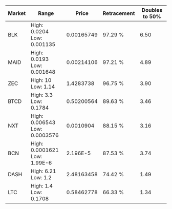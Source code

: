 | Market | Range | Price| Retracement | Doubles to 50% |
| --- | --- | --- | --- | --- |
| BLK | High: 0.0204<br />Low: 0.001135 | 0.00165749 | 97.29 % | 6.50 |
| MAID | High: 0.0193<br />Low: 0.001648 | 0.00214106 | 97.21 % | 4.89 |
| ZEC | High: 10<br />Low: 1.14 | 1.4283738 | 96.75 % | 3.90 |
| BTCD | High: 3.3<br />Low: 0.1784 | 0.50200564 | 89.63 % | 3.46 |
| NXT | High: 0.006543<br />Low: 0.0003576 | 0.0010904 | 88.15 % | 3.16 |
| BCN | High: 0.0001621<br />Low: 1.99E-6 | 2.196E-5 | 87.53 % | 3.74 |
| DASH | High: 6.21<br />Low: 1.2 | 2.48163458 | 74.42 % | 1.49 |
| LTC | High: 1.4<br />Low: 0.1708 | 0.58462778 | 66.33 % | 1.34 |

